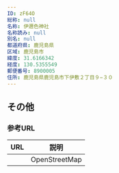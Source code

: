 ```yaml
---
ID: zF64O
総称: null
名称: 伊邇色神社
名称読み: null
別名: null
都道府県: 鹿児島県
区域: 鹿児島市
緯度: 31.6166342
経度: 130.5355549
郵便番号: 8900005
住所: 鹿児島県鹿児島市下伊敷２丁目９−３０
---
```


## その他

### 参考URL

| URL | 説明          |
| --- | ------------- |
|     | OpenStreetMap |
